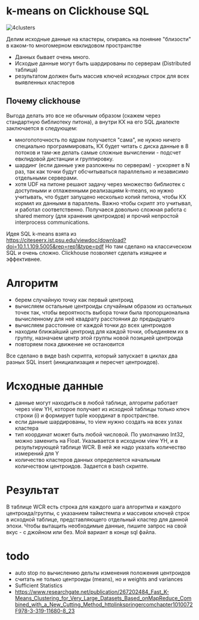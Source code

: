 # k-means on Clickhouse SQL 


![4clusters](https://github.com/bvt123/clickhouse-k-means/raw/main/4clusters.png?raw=true)

 Делим исходные данные на кластеры, опираясь на поняние "близости" в каком-то многомерном евклидовом пространстве

 - Данных бывает очень много.
 - Исходые данные могут быть шардированы по серверам (Distributed таблица)
 - результатом должен быть массив ключей исходных строк для всех выявленных кластеров
 
## Почему clickhouse
 Выгода делать это все не обычным образом (скажем через стандартную библиотеку питона), а внутри КХ на его SQL диалекте заключается в следующем:
- многопоточность по ядрам получается "сама", не нужно ничего специально программировать, КХ будет читать с диска данные в 8 потоков и там-же делать самые сложные вычислении - подсчет евклидовой дистанции и группировку.
- шардинг (если данные уже разложены по серверам) - ускоряет в N раз, так как точки будут обсчитываться  параллельно  и независимо отдельными серверами.
- хотя UDF на питоне решают задачу через множество библиотек с доступными и отлаженными реализациям k-means, но нужно учитывать, что будет запущено несколько копий питона, чтобы КХ кормил их данными в параллель. Важно чтобы скрипт это учитывал, и работал соответственно.  Получаеся довольно сложная работа с shared memory (для хранения центроидов) и прочий непростой interprocess communications.

Идея SQL k-means взята из https://citeseerx.ist.psu.edu/viewdoc/download?doi=10.1.1.109.5005&rep=rep1&type=pdf Но там сделано на классическом SQL и очень сложно.  Clickhouse позволяет сделать изящнее и эффективнее.

# Алгоритм

- берем случайную точку как первый центроид
- вычисляем остальные центроиды случайным образом из остальных точек так, чтобы вероятность выбора точки была пропорциональна вычисленному для неё квадрату расстояния до предыдущего
- вычисляем расстояние от каждой точки до всех центроидов
- находим ближайший центроид для каждой точки, объединяем их в группу, назначаем центр этой группы новой позицией центроида
- повторяем пока движение не остановится

Все сделано в виде bash скрипта, который запускает в циклах два разных SQL insert (инициализация и пересчет центроидов).

# Исходные данные

- данные могут находиться в любой таблице, алгоритм работает через view YH, которое получает из исходной таблицы только ключ строки (i) и формирует tuple координат в пространстве.  
- если данные шардированы, то view нужно создать на всех узлах кластера
- тип координат может быть любой числовой. По умолчанию Int32, можно заменить на Float. Указывается в исходном view YH, и в результирующей таблице WCR. В ней же надо указать количество измерений для Y 
- количество кластеров данных определяется начальным количеством центроидов.  Задается в bash скрипте.


# Результат

В таблице WCR  есть строка для каждого шага алгоритма и каждого центроида/группы, с указанием таймстемпа и массивом ключей строк в исходной таблице, представляющего отдельный кластер для данной эпохи.  Чтобы вытащить необходимые данные, пишите запрос на свой вкус - с джойном или без. Мой вариант в конце sql файла. 

# todo

- auto stop по вычислению дельты изменения положения центроидов
- считать не только центроиды (means), но и weights and variances 
- Sufficient Statistics
- https://www.researchgate.net/publication/267202484_Fast_K-Means_Clustering_for_Very_Large_Datasets_Based_onMapReduce_Combined_with_a_New_Cutting_Method_httplinkspringercomchapter1010072F978-3-319-11680-8_23

